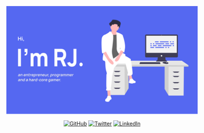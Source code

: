 ![](img/banner.png)






<p align="center">
	<a href="https://github.com/ranajahanzaib"><img src="https://img.shields.io/github/followers/ranajahanzaib.svg?label=GitHub&style=social" alt="GitHub"></a>
	<a href="https://twitter.com/ranajahanzaib_"><img src="https://img.shields.io/twitter/follow/ranajahanzaib_?label=Twitter&style=social" alt="Twitter"></a>
	<a href="https://www.linkedin.com/in/ranajahanzaib"><img src="https://img.shields.io/badge/LinkedIn--_.svg?style=social&logo=linkedin" alt="LinkedIn"></a>
</p>


